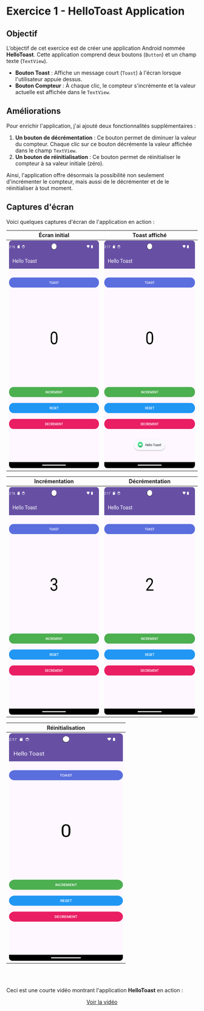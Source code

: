 # Exercice 1 - HelloToast Application

## Objectif
L’objectif de cet exercice est de créer une application Android nommée **HelloToast**. Cette application comprend deux boutons (`Button`) et un champ texte (`TextView`).

- **Bouton Toast** : Affiche un message court (`Toast`) à l'écran lorsque l'utilisateur appuie dessus.
- **Bouton Compteur** : À chaque clic, le compteur s'incrémente et la valeur actuelle est affichée dans le `TextView`.

## Améliorations

Pour enrichir l'application, j'ai ajouté deux fonctionnalités supplémentaires :

1. **Un bouton de décrémentation** : Ce bouton permet de diminuer la valeur du compteur. Chaque clic sur ce bouton décrémente la valeur affichée dans le champ `TextView`.
2. **Un bouton de réinitialisation** : Ce bouton permet de réinitialiser le compteur à sa valeur initiale (zéro).

Ainsi, l'application offre désormais la possibilité non seulement d'incrémenter le compteur, mais aussi de le décrémenter et de le réinitialiser à tout moment.

## Captures d'écran

Voici quelques captures d'écran de l'application en action :

| Écran initial | Toast affiché |
| ------------- | ------------- |
| <img src="screen_before_action.png" width="300" height="600"> | <img src="screen_after_toast.png" width="300" height="600"> |

| Incrémentation | Décrémentation |
| -------------- | -------------- |
| <img src="screen_after_incrementation.png" width="300" height="600"> | <img src="screen_after_decrementation.png" width="300" height="600"> |

| Réinitialisation |                
| ---------------- |                
| <img src="screen_after_reset.png" width="300" height="600"> |

<br>  
<br>

Ceci est une courte vidéo montrant l'application **HelloToast** en action : 

<div align="center">

[Voir la vidéo](https://github.com/user-attachments/assets/f5913cf7-5661-4be2-abe7-bbc6e76f5dc1)

</div>
